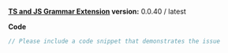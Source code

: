 
**[TS and JS Grammar Extension](https://marketplace.visualstudio.com/items?itemName=ms-vscode.typescript-javascript-grammar) version:**  0.0.40 / latest

**Code**

```ts
// Please include a code snippet that demonstrates the issue

```
